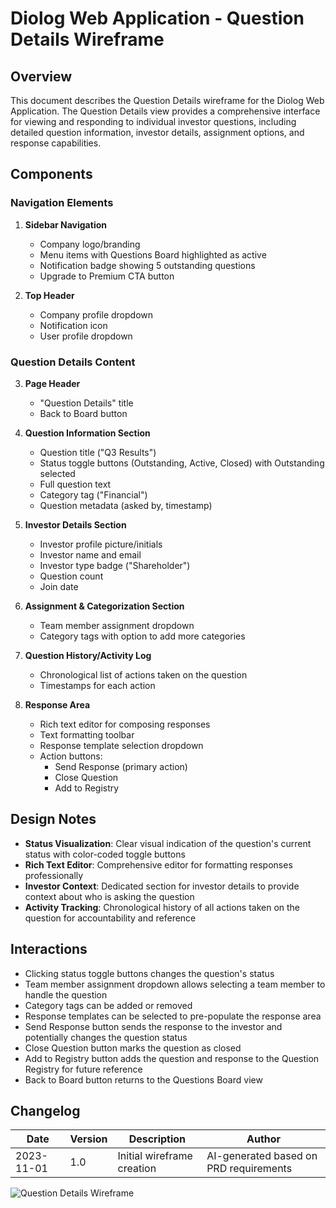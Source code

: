 # Diolog Web Application - Question Details Wireframe

## Overview
This document describes the Question Details wireframe for the Diolog Web Application. The Question Details view provides a comprehensive interface for viewing and responding to individual investor questions, including detailed question information, investor details, assignment options, and response capabilities.

## Components

### Navigation Elements
1. **Sidebar Navigation**
   - Company logo/branding
   - Menu items with Questions Board highlighted as active
   - Notification badge showing 5 outstanding questions
   - Upgrade to Premium CTA button

2. **Top Header**
   - Company profile dropdown
   - Notification icon
   - User profile dropdown

### Question Details Content

3. **Page Header**
   - "Question Details" title
   - Back to Board button

4. **Question Information Section**
   - Question title ("Q3 Results")
   - Status toggle buttons (Outstanding, Active, Closed) with Outstanding selected
   - Full question text
   - Category tag ("Financial")
   - Question metadata (asked by, timestamp)

5. **Investor Details Section**
   - Investor profile picture/initials
   - Investor name and email
   - Investor type badge ("Shareholder")
   - Question count
   - Join date

6. **Assignment & Categorization Section**
   - Team member assignment dropdown
   - Category tags with option to add more categories

7. **Question History/Activity Log**
   - Chronological list of actions taken on the question
   - Timestamps for each action

8. **Response Area**
   - Rich text editor for composing responses
   - Text formatting toolbar
   - Response template selection dropdown
   - Action buttons:
     - Send Response (primary action)
     - Close Question
     - Add to Registry

## Design Notes

- **Status Visualization**: Clear visual indication of the question's current status with color-coded toggle buttons
- **Rich Text Editor**: Comprehensive editor for formatting responses professionally
- **Investor Context**: Dedicated section for investor details to provide context about who is asking the question
- **Activity Tracking**: Chronological history of all actions taken on the question for accountability and reference

## Interactions

- Clicking status toggle buttons changes the question's status
- Team member assignment dropdown allows selecting a team member to handle the question
- Category tags can be added or removed
- Response templates can be selected to pre-populate the response area
- Send Response button sends the response to the investor and potentially changes the question status
- Close Question button marks the question as closed
- Add to Registry button adds the question and response to the Question Registry for future reference
- Back to Board button returns to the Questions Board view

## Changelog

| Date | Version | Description | Author |
|------|---------|-------------|--------|
| 2023-11-01 | 1.0 | Initial wireframe creation | AI-generated based on PRD requirements |

![Question Details Wireframe](diolog-web-question-details.svg)